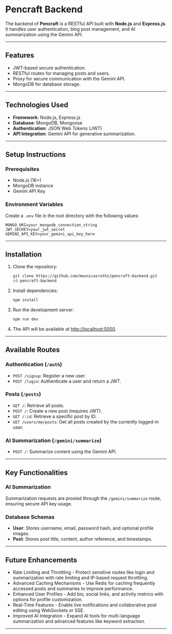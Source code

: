 # Pencraft Backend

The backend of **Pencraft** is a RESTful API built with **Node.js** and **Express.js**. It handles user authentication, blog post management, and AI summarization using the Gemini API.

---

## Features

- JWT-based secure authentication.
- RESTful routes for managing posts and users.
- Proxy for secure communication with the Gemini API.
- MongoDB for database storage.

---

## Technologies Used

- **Framework**: Node.js, Express.js
- **Database**: MongoDB, Mongoose
- **Authentication**: JSON Web Tokens (JWT)
- **API Integration**: Gemini API for generative summarization.

---

## Setup Instructions

### Prerequisites
- Node.js (16+)
- MongoDB instance
- Gemini API Key

### Environment Variables
Create a `.env` file in the root directory with the following values:

```plaintext
MONGO_URI=your_mongodb_connection_string
JWT_SECRET=your_jwt_secret
GEMINI_API_KEY=your_gemini_api_key_here
```

---

## Installation

1. Clone the repository:
   ```bash
   git clone https://github.com/mounicasruthi/pencraft-backend.git
   cd pencraft-backend
   ```

2. Install dependencies:
   ```bash
   npm install
   ```

4. Run the development server:
   ```bash
   npm run dev
   ```

5. The API will be available at [http://localhost:5000](http://localhost:5000).

---

## Available Routes

### Authentication (`/auth`)
- `POST /signup`: Register a new user.
- `POST /login`: Authenticate a user and return a JWT.

### Posts (`/posts`)
- `GET /`: Retrieve all posts.
- `POST /`: Create a new post (requires JWT).
- `GET /:id`: Retrieve a specific post by ID.
- `GET /users/me/posts`:  Get all posts created by the currently logged-in user.

### AI Summarization (`/gemini/summarize`)
- `POST /`: Summarize content using the Gemini API.

---

## Key Functionalities

### AI Summarization
Summarization requests are proxied through the `/gemini/summarize` route, ensuring secure API key usage.

### Database Schemas
- **User**: Stores username, email, password hash, and optional profile images.
- **Post**: Stores post title, content, author reference, and timestamps.

---

## Future Enhancements

- Rate Limiting and Throttling - Protect sensitive routes like login and summarization with rate limiting and IP-based request throttling.
- Advanced Caching Mechanisms - Use Redis for caching frequently accessed posts and summaries to improve performance.
- Enhanced User Profiles - Add bio, social links, and activity metrics with options for profile customization.
- Real-Time Features - Enable live notifications and collaborative post editing using WebSockets or SSE.
- Improved AI Integration - Expand AI tools for multi-language summarization and advanced features like keyword extraction.

---
